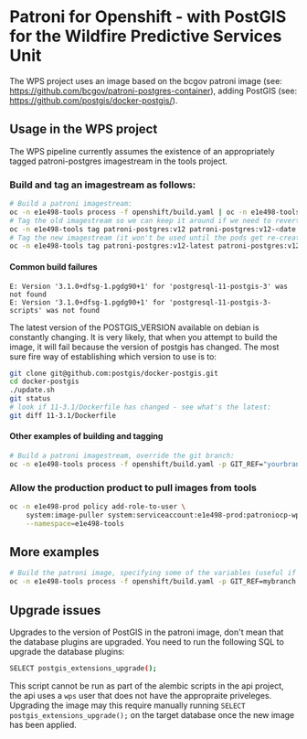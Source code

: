 # Patroni for Openshift - with PostGIS for the Wildfire Predictive Services Unit

The WPS project uses an image based on the bcgov patroni image (see: https://github.com/bcgov/patroni-postgres-container),
adding PostGIS (see: https://github.com/postgis/docker-postgis/).

## Usage in the WPS project

The WPS pipeline currently assumes the existence of an appropriately tagged patroni-postgres imagestream in the tools project.

### Build and tag an imagestream as follows:

```bash
# Build a patroni imagestream:
oc -n e1e498-tools process -f openshift/build.yaml | oc -n e1e498-tools apply -f -
# Tag the old imagestream so we can keep it around if we need to revert:
oc -n e1e498-tools tag patroni-postgres:v12 patroni-postgres:v12-<date deprecated, e.g. 20200826>
# Tag the new imagestream (it won't be used until the pods get re-created):
oc -n e1e498-tools tag patroni-postgres:v12-latest patroni-postgres:v12
```

#### Common build failures

```text
E: Version '3.1.0+dfsg-1.pgdg90+1' for 'postgresql-11-postgis-3' was not found
E: Version '3.1.0+dfsg-1.pgdg90+1' for 'postgresql-11-postgis-3-scripts' was not found
```

The latest version of the POSTGIS_VERSION available on debian is constantly changing. It is very likely, that when you attempt to build the image,
it will fail because the version of postgis has changed. The most sure fire way of establishing which version to use is to:

```bash
git clone git@github.com:postgis/docker-postgis.git
cd docker-postgis
./update.sh
git status
# look if 11-3.1/Dockerfile has changed - see what's the latest:
git diff 11-3.1/Dockerfile
```

#### Other examples of building and tagging

```bash
# Build a patroni imagestream, override the git branch:
oc -n e1e498-tools process -f openshift/build.yaml -p GIT_REF="yourbranchnamehere"  | oc -n e1e498-tools apply -f -
```

### Allow the production product to pull images from tools

```bash
oc -n e1e498-prod policy add-role-to-user \
    system:image-puller system:serviceaccount:e1e498-prod:patroniocp-wps-prod \
    --namespace=e1e498-tools
```

## More examples

```bash
# Build the patroni image, specifying some of the variables (useful if you're testing)
oc -n e1e498-tools process -f openshift/build.yaml -p GIT_REF=mybranch -p VERSION=yourtag | oc -n e1e498-tools apply -f -
```

## Upgrade issues

Upgrades to the version of PostGIS in the patroni image, don't mean that the database plugins are upgraded. You need to run the following SQL to upgrade the database plugins:

```bash
SELECT postgis_extensions_upgrade();
```

This script cannot be run as part of the alembic scripts in the api project, the api uses a `wps` user that does not have the appropraite priveleges. Upgrading the image may this require manually running `SELECT postgis_extensions_upgrade();` on the target database once the new image has been applied.